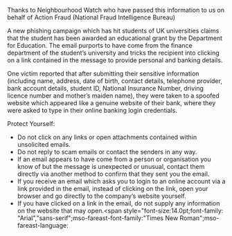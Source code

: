 Thanks to Neighbourhood Watch who have passed this information to us on behalf of Action Fraud (National Fraud Intelligence Bureau)

A new phishing campaign which has hit students of UK universities claims that the student has been awarded an educational grant by the Department for Education. The email purports to have come from the finance department of the student’s university and tricks the recipient into clicking on a link contained in the message to provide personal and banking details.

One victim reported that after submitting their sensitive information (including name, address, date of birth, contact details, telephone provider, bank account details, student ID, National Insurance Number, driving licence number and mother’s maiden name), they were taken to a spoofed website which appeared like a genuine website of their bank, where they were asked to type in their online banking login credentials.

Protect Yourself:

- Do not click on any links or open attachments contained within unsolicited emails.
- Do not reply to scam emails or contact the senders in any way.
- If an email appears to have come from a person or organisation you know of but the message is unexpected or unusual, contact them directly via another method to confirm that they sent you the email.
- If you receive an email which asks you to login to an online account via a link provided in the email, instead of clicking on the link, open your browser and go directly to the company’s website yourself.
- If you have clicked on a link in the email, do not supply any information on the website that may open.<span style="font-size:14.0pt;font-family: &quot;Arial&quot;,&quot;sans-serif&quot;;mso-fareast-font-family:&quot;Times New Roman&quot;;mso-fareast-language: </div>
